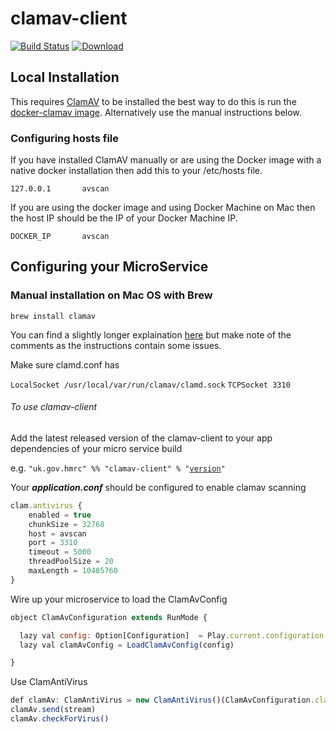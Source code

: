 
# clamav-client

[![Build Status](https://travis-ci.org/hmrc/clamav-client.svg?branch=master)](https://travis-ci.org/hmrc/clamav-client) [ ![Download](https://api.bintray.com/packages/hmrc/releases/clamav-client/images/download.svg) ](https://bintray.com/hmrc/releases/clamav-client/_latestVersion)

## Local Installation

This requires [ClamAV](http://www.clamav.net/) to be installed the best way to do this is run the [docker-clamav image](https://hub.docker.com/r/mkodockx/docker-clamav). Alternatively use the manual instructions below.

### Configuring hosts file

If you have installed ClamAV manually or are using the Docker image with a native docker installation then add this to your /etc/hosts file.

```127.0.0.1       avscan```

If you are using the docker image and using Docker Machine on Mac then the host IP should be the IP of your Docker Machine IP.

```DOCKER_IP       avscan```

## Configuring your MicroService

### Manual installation on Mac OS with Brew

```brew install clamav```

You can find a slightly longer explaination [here](https://gist.github.com/zhurui1008/4fdc875e557014c3a34e) but make note of the comments as the instructions contain some issues.

Make sure clamd.conf has

```LocalSocket /usr/local/var/run/clamav/clamd.sock```
```TCPSocket 3310```

###### To use clamav-client 
Add the latest released version of the clamav-client to your app dependencies of your micro service build

e.g. ```"uk.gov.hmrc" %% "clamav-client" % "```[```version```](https://bintray.com/hmrc/releases/clamav-client/_latestVersion)```"```

Your _**application.conf**_ should be configured to enable clamav scanning


```JavaScript
clam.antivirus {            
    enabled = true          
    chunkSize = 32768       
    host = avscan           
    port = 3310             
    timeout = 5000          
    threadPoolSize = 20     
    maxLength = 10485760    
}
```

Wire up your microservice to load the ClamAvConfig

```JavaScript
object ClamAvConfiguration extends RunMode {

  lazy val config: Option[Configuration]  = Play.current.configuration.getConfig(s"$env.clam.antivirus")
  lazy val clamAvConfig = LoadClamAvConfig(config)

}
```

Use ClamAntiVirus

```JavaScript
def clamAv: ClamAntiVirus = new ClamAntiVirus()(ClamAvConfiguration.clamAvConfig)
clamAv.send(stream)
clamAv.checkForVirus()
```

